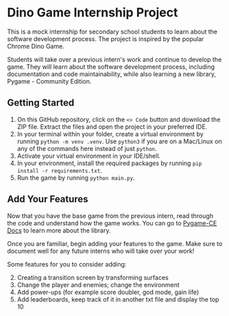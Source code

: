 # Dino Game Internship Project

This is a mock internship for secondary school students to learn about the software development process. The project is inspired by the popular Chrome Dino Game. 

Students will take over a previous intern's work and continue to develop the game. They will learn about the software development process, including documentation and code maintainability, while also learning a new library, Pygame - Community Edition.

## Getting Started

1. On this GitHub repository, click on the `<> Code` button and download the ZIP file. Extract the files and open the project in your preferred IDE.
2. In your terminal within your folder, create a virtual environment by running `python -m venv .venv`. Use `python3` if you are on a Mac/Linux on any of the commands here instead of just `python`.
3. Activate your virtual environment in your IDE/shell.
4. In your environment, install the required packages by running `pip install -r requirements.txt`.
5. Run the game by running `python main.py`.

## Add Your Features

Now that you have the base game from the previous intern, read through the code and understand how the game works. You can go to [Pygame-CE Docs](https://pyga.me/docs/index.html) to learn more about the library. 

Once you are familiar, begin adding your features to the game. Make sure to document well for any future interns who will take over your work!

Some features for you to consider adding:

2. Creating a transition screen by transforming surfaces
5. Change the player and enemies; change the environment
8. Add power-ups (for example score doubler, god mode, gain life)
9. Add leaderboards, keep track of it in another txt file and display the top 10
